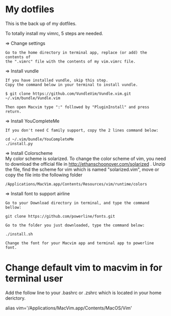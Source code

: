 # My dotfiles
This is the back up of my dotfiles.

To totally install my vimrc, 5 steps are needed.

=> Change settings

    Go to the home directory in terminal app, replace (or add) the contents of
    the ".vimrc" file with the contents of my vim.vimrc file.

=> Install vundle

    If you have installed vundle, skip this step.
    Copy the command below in your terminal to install vundle.

    $ git clone https://github.com/VundleVim/Vundle.vim.git ~/.vim/bundle/Vundle.vim

    Then open Macvim type ":" followed by "PluginInstall" and press return.
=> Install YouCompleteMe

    If you don't need C family support, copy the 2 lines command below:

    cd ~/.vim/bundle/YouCompleteMe
    ./install.py

=> Install Colorscheme                                                          
    My color scheme is solarized. To change the color scheme of vim, you need to
    download the official file in http://ethanschoonover.com/solarized .
    Unzip the file, find the scheme for vim which is named "solarized.vim",
    move or copy the file into the following folder

    /Applications/MacVim.app/Contents/Resources/vim/runtime/colors

=> Install font to support airline

    Go to your Download directory in terminal, and type the command bellow:

    git clone https://github.com/powerline/fonts.git

    Go to the folder you just downloaded, type the command below:

    ./install.sh

    Change the font for your Macvim app and terminal app to powerline font.
# Change default vim to macvim in for terminal user
Add the follow line to your .bashrc or .zshrc which is located in your home
derictory.

alias vim='/Applications/MacVim.app/Contents/MacOS/Vim'
